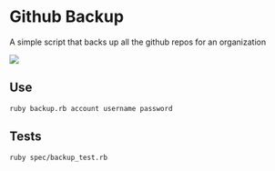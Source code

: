 # Github Backup

A simple script that backs up all the github repos for an organization

![](https://raw.github.com/owainlewis/gh-backup/master/screenshots/preview.png)

## Use

```
ruby backup.rb account username password
```

## Tests

```
ruby spec/backup_test.rb 
```
